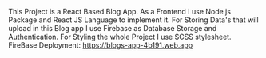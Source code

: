 This Project is a React Based Blog App.
As a Frontend I use Node js Package and React JS Language to implement it.
For Storing Data's that will upload in this Blog app I use Firebase as Database Storage and Authentication.
For Styling the whole Project I use SCSS stylesheet.
FireBase Deployment: https://blogs-app-4b191.web.app
